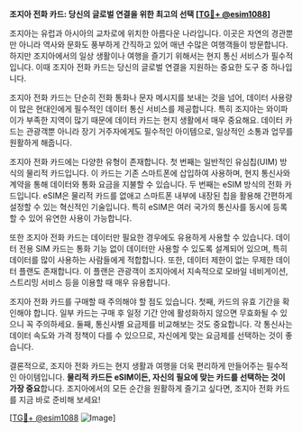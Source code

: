 **조지아 전화 카드: 당신의 글로벌 연결을 위한 최고의 선택 [[TG💪+ @esim1088](https://t.me/s/esim1088)]**

조지아는 유럽과 아시아의 교차로에 위치한 아름다운 나라입니다. 이곳은 자연의 경관뿐만 아니라 역사와 문화도 풍부하게 간직하고 있어 매년 수많은 여행객들이 방문합니다. 하지만 조지아에서의 일상 생활이나 여행을 즐기기 위해서는 현지 통신 서비스가 필수적입니다. 이때 조지아 전화 카드는 당신의 글로벌 연결을 지원하는 중요한 도구 중 하나입니다.

조지아 전화 카드는 단순히 전화 통화나 문자 메시지를 보내는 것을 넘어, 데이터 사용량이 많은 현대인에게 필수적인 데이터 통신 서비스를 제공합니다. 특히 조지아는 와이파이가 부족한 지역이 많기 때문에 데이터 카드는 현지 생활에서 매우 중요해요. 데이터 카드는 관광객뿐 아니라 장기 거주자에게도 필수적인 아이템으로, 일상적인 소통과 업무를 원활하게 해줍니다.

조지아 전화 카드에는 다양한 유형이 존재합니다. 첫 번째는 일반적인 유심칩(UIM) 방식의 물리적 카드입니다. 이 카드는 기존 스마트폰에 삽입하여 사용하며, 현지 통신사와 계약을 통해 데이터와 통화 요금을 지불할 수 있습니다. 두 번째는 eSIM 방식의 전화 카드입니다. eSIM은 물리적 카드를 없애고 스마트폰 내부에 내장된 칩을 활용해 간편하게 설정할 수 있는 혁신적인 기술입니다. 특히 eSIM은 여러 국가의 통신사를 동시에 등록할 수 있어 유연한 사용이 가능합니다.

또한 조지아 전화 카드는 데이터만 필요한 경우에도 유용하게 사용할 수 있습니다. 데이터 전용 SIM 카드는 통화 기능 없이 데이터만 사용할 수 있도록 설계되어 있으며, 특히 데이터를 많이 사용하는 사람들에게 적합합니다. 또한, 데이터 제한이 없는 무제한 데이터 플랜도 존재합니다. 이 플랜은 관광객이 조지아에서 지속적으로 모바일 네비게이션, 스트리밍 서비스 등을 이용할 때 매우 유용합니다.

조지아 전화 카드를 구매할 때 주의해야 할 점도 있습니다. 첫째, 카드의 유효 기간을 확인해야 합니다. 일부 카드는 구매 후 일정 기간 안에 활성화하지 않으면 무효화될 수 있으니 꼭 주의하세요. 둘째, 통신사별 요금제를 비교해보는 것도 중요합니다. 각 통신사는 데이터 속도와 가격 정책이 다를 수 있으므로, 자신에게 맞는 요금제를 선택하는 것이 좋습니다.

결론적으로, 조지아 전화 카드는 현지 생활과 여행을 더욱 편리하게 만들어주는 필수적인 아이템입니다. **물리적 카드든 eSIM이든, 자신의 필요에 맞는 카드를 선택하는 것이 가장 중요**합니다. 조지아에서의 모든 순간을 원활하게 즐기고 싶다면, 조지아 전화 카드를 지금 바로 준비해 보세요!

[[TG💪+ @esim1088](https://t.me/s/esim1088) ![Image](https://i.postimg.cc/Y0z9fWf4/image.png)]
